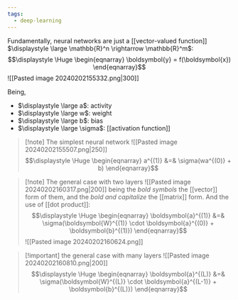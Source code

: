 ```yaml
---
tags:
  - deep-learning
---
```

Fundamentally, neural networks are just a [[vector-valued function]] $\displaystyle \large \mathbb{R}^n \rightarrow \mathbb{R}^m$:
$$\displaystyle \Huge \begin{eqnarray} 
\boldsymbol{y} = f(\boldsymbol{x})
\end{eqnarray}$$
![[Pasted image 20240202155332.png|300]]

Being,
- $\displaystyle \large a$: activity
- $\displaystyle \large w$: weight
- $\displaystyle \large b$: bias
- $\displaystyle \large \sigma$: [[activation function]]

>[!note] The simplest neural network
>![[Pasted image 20240202155507.png|250]]
>$$\displaystyle \Huge \begin{eqnarray} 
>a^{(1)} &=& \sigma(wa^{(0)} + b)
>\end{eqnarray}$$

>[!note] The general case with two layers
>![[Pasted image 20240202160317.png|200]]
being the *bold symbols* the [[vector]] form of them, and the *bold and capitalize* the [[matrix]] form.
>And the use of [[dot product]]:
>$$\displaystyle \Huge \begin{eqnarray} 
>\boldsymbol{a}^{(1)} &=& \sigma(\boldsymbol{W}^{(1)} \cdot \boldsymbol{a}^{(0)} + \boldsymbol{b}^{(1)})
>\end{eqnarray}$$
>![[Pasted image 20240202160624.png]]

>[!important] the general case with many layers
>![[Pasted image 20240202160810.png|200]]
>$$\displaystyle \Huge \begin{eqnarray} 
>\boldsymbol{a}^{(L)} &=& \sigma(\boldsymbol{W}^{(L)} \cdot \boldsymbol{a}^{(L-1)} + \boldsymbol{b}^{(L)})
>\end{eqnarray}$$


